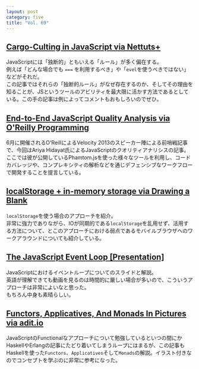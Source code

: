 ```yaml
---
layout: post
category: five
title: "Vol. 69"
---
```


## [Cargo-Culting in JavaScript via Nettuts+](http://net.tutsplus.com/tutorials/javascript-ajax/cargo-culting-in-javascript/)

JavaScriptには「独断的」ともいえる「ルール」が多く偏在する。  
例えば「どんな場合でも `===` を利用するべき」や「`evel`を使うべきではない」などがそれだ。  
この記事ではそれらの「独断的ルール」がなぜ存在するのか、そしてその理由を知ることが、JSというツールのアビリティを最大限に活かす方法であるとしている。この手の記事は例によってコメントもおもしろいのでぜひ。

## [End-to-End JavaScript Quality Analysis via O'Reilly Programming](http://programming.oreilly.com/2013/05/end-to-end-javascript-quality-analysis.html)

6月に開催されるO'ReillによるVelocity 2013のスピーカー陣による前哨戦記事で、今回はAriya Hidayat氏によるJavaScriptのクオリティアナリシスの記事。ここでは彼が公開しているPhamtom.jsを使った様々なツールを利用し、コードカバレッジや、コンプレキシティの解析などを通じデフェンシブなワークフローで開発することを提言している。

## [localStorage + in-memory storage via Drawing a Blank](http://drawingablank.me/blog/local-storage-plus-in-memory-storage.html)

`localStorage`を使う場合のアプローチを紹介。  
非常に強力でありながら、IOが同期的である`localStorage`を乱用せず、活用する方法について、とこのアプローチにおける弱点であるモバイルブラウザへのワークアラウンドについても紹介している。

## [The JavaScript Event Loop [Presentation]](http://thomashunter.name/blog/the-javascript-event-loop-presentation/)

JavaScriptにおけるイベントループについてのスライドと解説。  
英語が理解できても動画を見るのは時間的に厳しい場合が多いので、こういうアプローチは非常によいなと思った。  
もちろん中身も素晴らしい。

## [Functors, Applicatives, And Monads In Pictures via adit.io](http://adit.io/posts/2013-04-17-functors,_applicatives,_and_monads_in_pictures.html)

JavaScriptのFunctionalなアプローチについて勉強しているといつの間にかHaskellやErlangの記事にたどり着いてしまうループにはまるが、この記事もHaskellを使った`Functors`、`Applicatives`そして`Monads`の解説。イラスト付きなのでコンセプトを学ぶのに非常に参考になった。